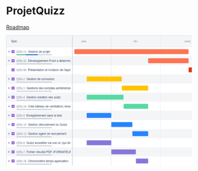 # ProjetQuizz



[Roadmap](https://equipe-projet-ib.atlassian.net/jira/software/c/projects/QTN/boards/3/roadmap)

![Image Roadmap](ressource/ROADMAP_mois.png?raw=true)

